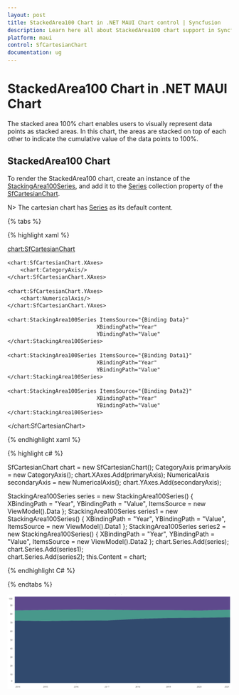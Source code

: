 ```yaml
---
layout: post
title: StackedArea100 Chart in .NET MAUI Chart control | Syncfusion
description: Learn here all about StackedArea100 chart support in Syncfusion .NET MAUI Chart (SfCartesianChart) control.
platform: maui
control: SfCartesianChart
documentation: ug
---
```


# StackedArea100 Chart in .NET MAUI Chart

The stacked area 100% chart enables users to visually represent data points as stacked areas. In this chart, the areas are stacked on top of each other to indicate the cumulative value of the data points to 100%.

## StackedArea100 Chart

To render the StackedArea100 chart, create an instance of the [StackingArea100Series](), and add it to the [Series](https://help.syncfusion.com/cr/maui/Syncfusion.Maui.Charts.SfCartesianChart.html#Syncfusion_Maui_Charts_SfCartesianChart_Series) collection property of the [SfCartesianChart](https://help.syncfusion.com/cr/maui/Syncfusion.Maui.Charts.SfCartesianChart.html?tabs=tabid-1).

N> The cartesian chart has [Series](https://help.syncfusion.com/cr/maui/Syncfusion.Maui.Charts.SfCartesianChart.html#Syncfusion_Maui_Charts_SfCartesianChart_Series) as its default content.

{% tabs %}

{% highlight xaml %}

<chart:SfCartesianChart>

    <chart:SfCartesianChart.XAxes>
        <chart:CategoryAxis/>
    </chart:SfCartesianChart.XAxes>

    <chart:SfCartesianChart.YAxes>
        <chart:NumericalAxis/>
    </chart:SfCartesianChart.YAxes>   

    <chart:StackingArea100Series ItemsSource="{Binding Data}"
                                XBindingPath="Year"
                                YBindingPath="Value"        
    </chart:StackingArea100Series>

    <chart:StackingArea100Series ItemsSource="{Binding Data1}"
                                XBindingPath="Year"
                                YBindingPath="Value"         
    </chart:StackingArea100Series>

    <chart:StackingArea100Series ItemsSource="{Binding Data2}"
                                XBindingPath="Year"
                                YBindingPath="Value"         
    </chart:StackingArea100Series>

</chart:SfCartesianChart>

{% endhighlight xaml %}

{% highlight c# %}

SfCartesianChart chart = new SfCartesianChart();
CategoryAxis primaryAxis = new CategoryAxis();
chart.XAxes.Add(primaryAxis);
NumericalAxis secondaryAxis = new NumericalAxis();
chart.YAxes.Add(secondaryAxis);

StackingArea100Series  series = new  StackingArea100Series()
{
    XBindingPath = "Year",
    YBindingPath = "Value",
    ItemsSource = new ViewModel().Data
};
StackingArea100Series series1 = new StackingArea100Series()
{
    XBindingPath = "Year",
    YBindingPath = "Value",
    ItemsSource = new ViewModel().Data1
};
StackingArea100Series series2 = new StackingArea100Series()
{
    XBindingPath = "Year",
    YBindingPath = "Value",
    ItemsSource = new ViewModel().Data2
};
chart.Series.Add(series);
chart.Series.Add(series1);     
chart.Series.Add(series2); 
this.Content = chart;

{% endhighlight C# %}

{% endtabs %}

![Stacking Area 100 Chart in MAUI](Chart-types_images\StackedArea100Chart.png)